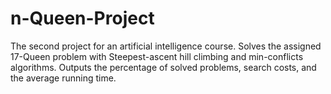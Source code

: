 # n-Queen-Project
The second project for an artificial intelligence course. Solves the assigned 17-Queen problem with Steepest-ascent hill climbing and min-conflicts algorithms. Outputs the percentage of solved problems, search costs, and the average running time.
